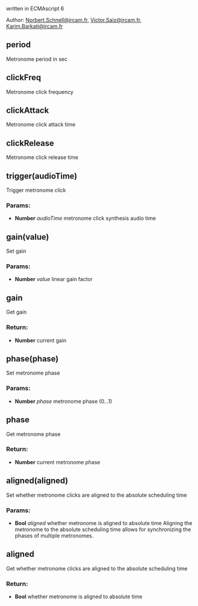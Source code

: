 

<!-- Start ./src/index.js -->

written in ECMAscript 6

Author: Norbert.Schnell@ircam.fr, Victor.Saiz@ircam.fr, Karim.Barkati@ircam.fr

## period

Metronome period in sec

## clickFreq

Metronome click frequency

## clickAttack

Metronome click attack time

## clickRelease

Metronome click release time

## trigger(audioTime)

Trigger metronome click

### Params: 

* **Number** *audioTime* metronome click synthesis audio time

## gain(value)

Set gain

### Params: 

* **Number** *value* linear gain factor

## gain

Get gain

### Return:

* **Number** current gain

## phase(phase)

Set metronome phase

### Params: 

* **Number** *phase* metronome phase (0...1)

## phase

Get metronome phase

### Return:

* **Number** current metronome phase

## aligned(aligned)

Set whether metronome clicks are aligned to the absolute scheduling time

### Params: 

* **Bool** *aligned* whether metronome is aligned to absolute time 
Aligning the metronome to the absolute scheduling time allows for synchronizing the phases of multiple metronomes.

## aligned

Get whether metronome clicks are aligned to the absolute scheduling time

### Return:

* **Bool** whether metronome is aligned to absolute time

<!-- End ./src/index.js -->

